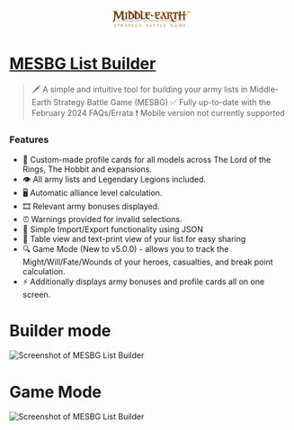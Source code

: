 <div align="center">
<img src="./src/images/title-logo.png" width="30%" />
</div>

# [MESBG List Builder](https://avcordaro.github.io/mesbg-list-builder/)

> 🗡️ A simple and intuitive tool for building your army lists in Middle-Earth Strategy Battle Game (MESBG)
> ✅ Fully up-to-date with the February 2024 FAQs/Errata
> ❗️ Mobile version not currently supported

### Features

- 📸 Custom-made profile cards for all models across The Lord of the Rings, The Hobbit and expansions.
- 👁️ All army lists and Legendary Legions included.
- 🖥️ Automatic alliance level calculation.
- 🎞️ Relevant army bonuses displayed.
- ⏰ Warnings provided for invalid selections.
- 🧩 Simple Import/Export functionality using JSON
- 🎨 Table view and text-print view of your list for easy sharing
- 🔍 Game Mode (New to v5.0.0) - allows you to track the Might/Will/Fate/Wounds of your heroes, casualties, and break point calculation.
- ⚡ Additionally displays army bonuses and profile cards all on one screen.

# Builder mode

![Screenshot of MESBG List Builder](https://i.postimg.cc/N0Jqf3Q7/builder-mode.png)

# Game Mode

![Screenshot of MESBG List Builder](https://i.postimg.cc/MHt1hm7T/game-mode.png)
